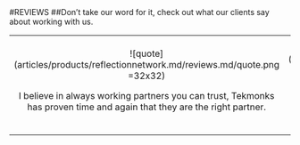 <div class="product-review" markdown="1">
#REVIEWS
##Don’t take our word for it, check out what our clients say about working with us.<br/>

||||
|:--:|:--:|:--:|
|![quote](articles/products/reflectionnetwork.md/reviews.md/quote.png =32x32)<p class="review-description">I believe in always working partners you can trust, Tekmonks has proven time and again that they are the right partner.</p>|![quote](articles/products/reflectionnetwork.md/reviews.md/quote.png =32x32)<p class="review-description">Tekmonks is a company that always honors their commitment to you and of course to their mission of excellent service and technology.</p>|![quote](articles/products/reflectionnetwork.md/reviews.md/quote.png =32x32)<p class="review-description">Tekmonks has been a great partner for us through the years. Recently, through the pandemic induced financial concerns, they worked with us in order to keep our critical systems in place without any gap in service.</p>|
</div>